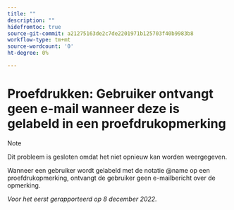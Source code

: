 ```yaml
---
title: ""
description: ""
hidefromtoc: true
source-git-commit: a21275163de2c7de2201971b125703f40b9983b8
workflow-type: tm+mt
source-wordcount: '0'
ht-degree: 0%

---
```



# Proefdrukken: Gebruiker ontvangt geen e-mail wanneer deze is gelabeld in een proefdrukopmerking

>[!NOTE]
>
>Dit probleem is gesloten omdat het niet opnieuw kan worden weergegeven.

Wanneer een gebruiker wordt gelabeld met de notatie @name op een proefdrukopmerking, ontvangt de gebruiker geen e-mailbericht over de opmerking.

_Voor het eerst gerapporteerd op 8 december 2022._

